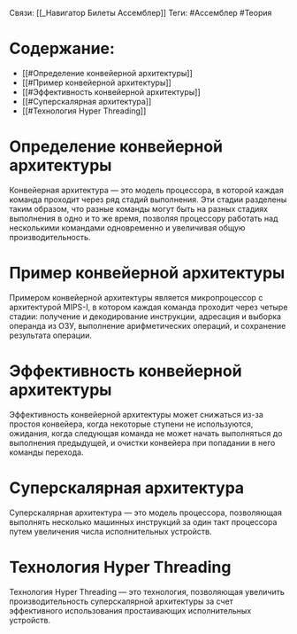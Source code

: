 Связи: [[_Навигатор Билеты Ассемблер]]
Теги: #Ассемблер #Теория 

# Содержание:
- [[#Определение конвейерной архитектуры]]
- [[#Пример конвейерной архитектуры]]
- [[#Эффективность конвейерной архитектуры]]
- [[#Суперскалярная архитектура]]
- [[#Технология Hyper Threading]]

# Определение конвейерной архитектуры
Конвейерная архитектура — это модель процессора, в которой каждая команда проходит через ряд стадий выполнения. Эти стадии разделены таким образом, что разные команды могут быть на разных стадиях выполнения в одно и то же время, позволяя процессору работать над несколькими командами одновременно и увеличивая общую производительность.

# Пример конвейерной архитектуры
Примером конвейерной архитектуры является микропроцессор с архитектурой MIPS-I, в котором каждая команда проходит через четыре стадии: получение и декодирование инструкции, адресация и выборка операнда из ОЗУ, выполнение арифметических операций, и сохранение результата операции.

# Эффективность конвейерной архитектуры
Эффективность конвейерной архитектуры может снижаться из-за простоя конвейера, когда некоторые ступени не используются, ожидания, когда следующая команда не может начать выполняться до выполнения предыдущей, и очистки конвейера при попадании в него команды перехода.

# Суперскалярная архитектура
Суперскалярная архитектура — это модель процессора, позволяющая выполнять несколько машинных инструкций за один такт процессора путем увеличения числа исполнительных устройств. 

# Технология Hyper Threading
Технология Hyper Threading — это технология, позволяющая увеличить производительность суперскалярной архитектуры за счет эффективного использования простаивающих исполнительных устройств.
